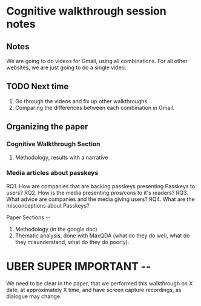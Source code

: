 # Cognitive walkthrough session notes 

## Notes
We are going to do videos for Gmail, using all combinations. 
For all other websites, we are just going to do a single video. 

## TODO Next time
 1. Go through the videos and fix up other walkthroughs
 2. Comparing the differences between each combination in Gmail.

## Organizing the paper
### Cognitive Walkthrough Section
 1. Methodology, results with a narrative

### Media articles about passkeys 
 RQ1. How are companies that are backing passkeys presenting Passkeys to users? 
 RQ2. How is the media presenting pros/cons to it's readers?
 RQ3. What advice are companies and the media giving users? 
 RQ4. What are the misconceptions about Passkeys? 

 Paper Sections -- 
 1. Methodology (in the google doc)
 2. Thematic analysis, done with MaxQDA (what do they do well, what do they misunderstand, what do they do poorly). 


# UBER SUPER IMPORTANT -- 
We need to be clear in the paper, that we performed this walkthrough on X date, at approximately X time, and have screen capture recordings, as dialogue may change. 

